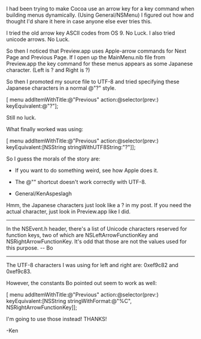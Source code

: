 I had been trying to make Cocoa use an arrow key for a key command when building menus dynamically. (Using General/NSMenu) 
I figured out how and thought I'd share it here in case anyone else ever tries this.

I tried the old arrow key ASCII codes from OS 9. No Luck.
I also tried unicode arrows. No Luck.

So then I noticed that Preview.app uses Apple-arrow commands for Next Page and Previous Page. If I open up the MainMenu.nib file from Preview.app the key command for these menus appears as some Japanese character. (Left is ? and Right is ?)

So then I promoted my source file to UTF-8 and tried specifying these Japanese characters in a normal @"?" style.  

    
 [ menu addItemWithTitle:@"Previous" action:@selector(prev:) keyEquivalent:@"?"];


Still no luck.

What finally worked was using: 

    
 [ menu addItemWithTitle:@"Previous" action:@selector(prev:) keyEquivalent:[NSString stringWithUTF8String:"?"]];


So I guess the morals of the story are: 
- If you want to do something weird, see how Apple does it.
- The @"" shortcut doesn't work correctly with UTF-8.

- General/KenAspeslagh

Hmm, the Japanese characters just look like a ? in my post. If you need the actual character, just look in Preview.app like I did.

----

In the NSEvent.h header, there's a list of Unicode characters reserved for function keys, two of which are NSLeftArrowFunctionKey and NSRightArrowFunctionKey. It's odd that those are not the values used for this purpose.  -- Bo

----

The UTF-8 characters I was using for left and right are: 0xef9c82 and 0xef9c83.

However, the constants Bo pointed out seem to work as well:

    
 [ menu addItemWithTitle:@"Previous" action:@selector(prev:) keyEquivalent:[NSString stringWithFormat:@"%C", NSRightArrowFunctionKey]];


I'm going to use those instead! THANKS!

-Ken